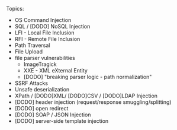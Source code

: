 Topics:

- OS Command Injection
- SQL / [DODO] NoSQL Injection
- LFI - Local File Inclusion
- RFI - Remote File Inclusion
- Path Traversal
- File Upload
- file parser vulnerabilities 
  - ImageTragick
  - XXE - XML eXternal Entity
  - [DODO] "breaking parser logic - path normalization"
- SSRF Attacks
- Unsafe deserialization
- XPath / [DODO]XML/ [DODO]CSV / [DODO]LDAP Injection
- [DODO] header injection (request/response smuggling/splitting)
- [DODO] open redirect
- [DODO] SOAP / JSON Injection
- [DODO] server-side template injection
